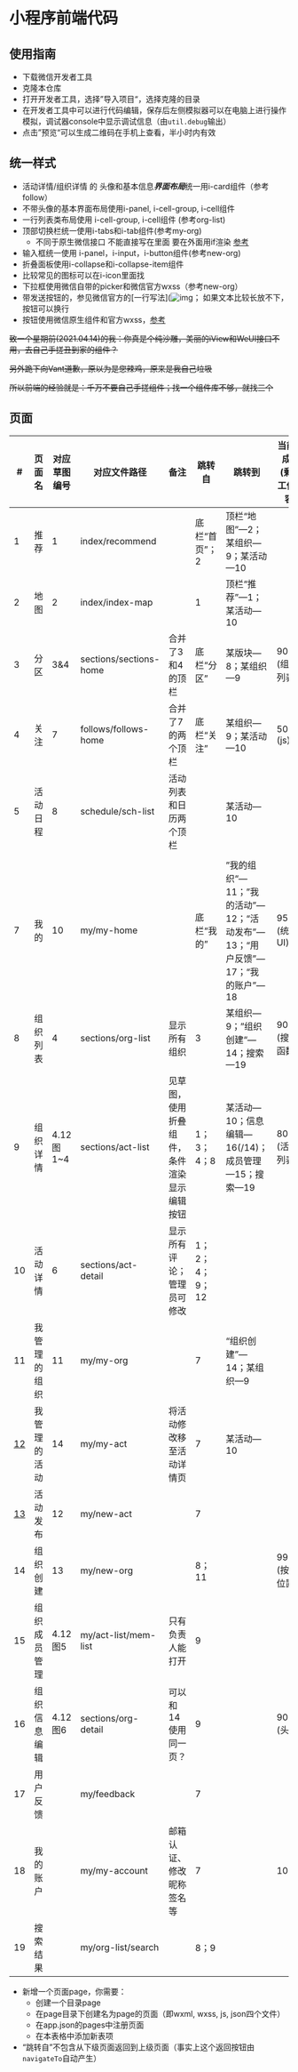 # 小程序前端代码



## 使用指南

* 下载微信开发者工具
* 克隆本仓库
* 打开开发者工具，选择”导入项目“，选择克隆的目录
* 在开发者工具中可以进行代码编辑，保存后左侧模拟器可以在电脑上进行操作模拟，调试器console中显示调试信息（由`util.debug`输出）
* 点击”预览“可以生成二维码在手机上查看，半小时内有效



## 统一样式

- 活动详情/组织详情 的 头像和基本信息***界面布局***统一用i-card组件（参考follow）
- 不带头像的基本界面布局使用i-panel, i-cell-group, i-cell组件 
- 一行列表类布局使用 i-cell-group, i-cell组件 (参考org-list)
- 顶部切换栏统一使用i-tabs和i-tab组件(参考my-org)
  - 不同于原生微信接口 不能直接写在里面 要在外面用if渲染 [参考](https://github.com/TalkingData/iview-weapp/issues/179)
- 输入框统一使用 i-panel，i-input，i-button组件(参考new-org)
- 折叠面板使用i-collapse和i-collapse-item组件
- 比较常见的图标可以在i-icon里面找
- 下拉框使用微信自带的picker和微信官方wxss（参考new-org）
- 带发送按钮的，参见微信官方的[一行写法](![img](file:///C:\Users\Administrator\AppData\Roaming\Tencent\QQTempSys\%W@GJ$ACOF(TYDYECOKVDYB.png)https://github.com/Tencent/weui-wxss/blob/master/dist/example/input/input.wxml)； 如果文本比较长放不下，按钮可以换行
- 按钮使用微信原生组件和官方wxss，[参考](https://github.com/Tencent/weui-wxss/blob/master/dist/example/button/button.wxml)



~~致一个星期前(2021.04.14)的我：你真是个纯沙雕，美丽的iView和WeUI接口不用，去自己手搓丑到家的组件？~~

~~另外跪下向Vant道歉，原以为是您辣鸡，原来是我自己垃圾~~

~~所以前端的经验就是：千万不要自己手搓组件；找一个组件库不够，就找三个~~



## 页面

| #    | 页面名       | 对应草图编号 | 对应文件路径            | 备注                       | 跳转自         | 跳转到                                                     | 当前完成度 (剩余工作内容)                           |
| ---- | ------------ | ------------ | ----------------------- | -------------------------- | -------------- | ---------------------------------------------------------- | ---------------------------------------------------------- |
| 1    | 推荐         | 1            | index/recommend         |                            | 底栏“首页”；2  | 顶栏“地图”—2；某组织—9；某活动—10                          |                           |
| 2    | 地图         | 2            | index/index-map         |                            | 1              | 顶栏“推荐”—1；某活动—10                                    |                                     |
| 3    | 分区         | 3&4          | sections/sections-home  | 合并了3和4的顶栏           | 底栏“分区”     | 某版块—8；某组织—9                                         | 90%(组织列表)                            |
| 4    | 关注         | 7            | follows/follows-home    | 合并了7的两个顶栏          | 底栏“关注”     | 某组织—9；某活动—10                                        | 50%(js)                                 |
| 5    | 活动日程 | 8            | schedule/sch-list       | 活动列表和日历两个顶栏 |               | 某活动—10                                  |                                            |
|      |              |              |                        |                                            |                |                                                              |                                            |
| 7    | 我的         | 10           | my/my-home              |                            | 底栏“我的”     | ”我的组织“—11；”我的活动”—12；“活动发布”—13；“用户反馈”—17；“我的账户”—18 | 95%(统一UI) |
| 8    | 组织列表   | 4            | sections/org-list   | 显示所有组织               | 3              | 某组织—9；”组织创建“—14；搜索—19                           | 90%(搜索函数)                     |
| 9    | 组织详情 | 4.12图1~4  | sections/act-list     | 见草图，使用折叠组件，条件渲染显示编辑按钮 | 1；3；4；8     | 某活动—10；信息编辑—16(/14)；成员管理—15；搜索—19                     | 80%(活放列表) |
| 10   | 活动详情     | 6            | sections/act-detail     | 显示所有评论；管理员可修改 | 1；2；4；9；12 |                                                            |                                                            |
| 11   | 我管理的组织 | 11           | my/my-org               |                            | 7              | “组织创建”—14；某组织—9                                   |                                    |
| <u>12</u> | 我管理的活动 | 14           | my/my-act               | 将活动修改移至活动详情页   | 7              | 某活动—10                                                  |                                                   |
| <u>13</u> | 活动发布     | 12           | my/new-act              |                            | 7              |                                                            |                                                            |
| 14   | 组织创建     | 13           | my/new-org              |                            | 8；11          |                                                            | 99.9%(按钮位置) |
| 15 | 组织成员管理 | 4.12图5 | my/act-list/mem-list | 只有负责人能打开 | 9 |  |  |
| 16 | 组织信息编辑 | 4.12图6 | sections/org-detail | 可以和14使用同一页？ | 9 |  | 90%(头像) |
| 17 | 用户反馈 |  | my/feedback | | 7 |  |  |
| 18   | 我的账户     |              | my/my-account           | 邮箱认证、修改昵称签名等   | 7              |                                                            | 100% |
| 19 | 搜索结果 | | my/org-list/search |  | 8；9 | |  |

* 新增一个页面page，你需要：
  * 创建一个目录page
  * 在page目录下创建名为page的页面（即wxml, wxss, js, json四个文件）
  * 在app.json的pages中注册页面
  * 在本表格中添加新表项
* “跳转自”不包含从下级页面返回到上级页面（事实上这个返回按钮由`navigateTo`自动产生）



